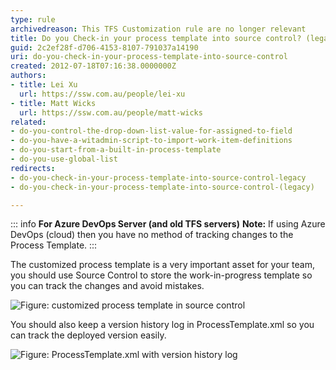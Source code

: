 ```yaml
---
type: rule
archivedreason: This TFS Customization rule are no longer relevant
title: Do you Check-in your process template into source control? (legacy)
guid: 2c2ef28f-d706-4153-8107-791037a14190
uri: do-you-check-in-your-process-template-into-source-control
created: 2012-07-18T07:16:38.0000000Z
authors:
- title: Lei Xu
  url: https://ssw.com.au/people/lei-xu
- title: Matt Wicks
  url: https://ssw.com.au/people/matt-wicks
related:
- do-you-control-the-drop-down-list-value-for-assigned-to-field
- do-you-have-a-witadmin-script-to-import-work-item-definitions
- do-you-start-from-a-built-in-process-template
- do-you-use-global-list
redirects:
- do-you-check-in-your-process-template-into-source-control-legacy
- do-you-check-in-your-process-template-into-source-control-(legacy)

---
```


::: info
**For Azure DevOps Server (and old TFS servers)**
**Note:** If using Azure DevOps (cloud) then you have no method of tracking changes to the Process Template.
:::

The customized process template is a very important asset for your team, you should use Source Control to store the work-in-progress template so you can track the changes and avoid mistakes.

![Figure: customized process template in source control](CheckInTemplateIntoSourceControl.png)  

<!--endintro-->

You should also keep a version history log in ProcessTemplate.xml so you can track the deployed version easily.

![Figure: ProcessTemplate.xml with version history log](KeepHistoryForTemplate.png)
